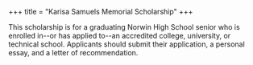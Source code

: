 +++
title = "Karisa Samuels Memorial Scholarship"
+++

This scholarship is for a graduating Norwin High School senior who is enrolled in--or has applied to--an accredited college, university, or technical school. Applicants should submit their application, a personal essay, and a letter of recommendation.
